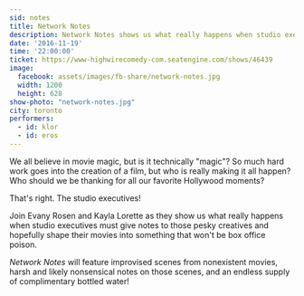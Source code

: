 ```yaml
---
sid: notes
title: Network Notes
description: Network Notes shows us what really happens when studio executives have to give harsh and likely nonsensical notes on improvised scenes from nonexistent movies.
date: '2016-11-19'
time: '22:00:00'
ticket: https://www-highwirecomedy-com.seatengine.com/shows/46439
image:
  facebook: assets/images/fb-share/network-notes.jpg
  width: 1200
  height: 628
show-photo: "network-notes.jpg"
city: toronto
performers:
  - id: klor
  - id: eros
---
```

We all believe in movie magic, but is it technically "magic"? So much hard work goes into the creation of a film, but who is really making it all happen? Who should we be thanking for all our favorite Hollywood moments?

That's right. The studio executives!

Join Evany Rosen and Kayla Lorette as they show us what really happens when studio executives must give notes to those pesky creatives and hopefully shape their movies into something that won't be box office poison.

*Network Notes* will feature improvised scenes from nonexistent movies, harsh and likely nonsensical notes on those scenes, and an endless supply of complimentary bottled water!
